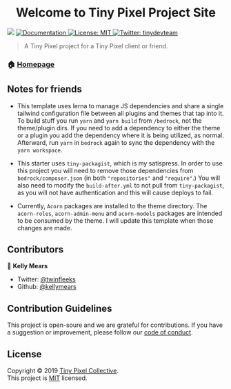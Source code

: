 <h1 align="center">Welcome to Tiny Pixel Project Site</h1>
<p>
  <img src="https://img.shields.io/badge/version-0.0.1-blue.svg?cacheSeconds=2592000" />
  <a href="https://github.com/pixelcollective/a-project-url">
    <img alt="Documentation" src="https://img.shields.io/badge/documentation-yes-brightgreen.svg" target="_blank" />
  </a>
  <a href="https://opensource.org/licenses/MIT">
    <img alt="License: MIT" src="https://img.shields.io/badge/License-MIT-yellow.svg" target="_blank" />
  </a>
  <a href="https://twitter.com/tinydevteam">
    <img alt="Twitter: tinydevteam" src="https://img.shields.io/twitter/follow/tinydevteam.svg?style=social" target="_blank" />
  </a>
</p>

> A Tiny Pixel project for a Tiny Pixel client or friend.

### 🏠 [Homepage](https://tinypixel.dev)

## Notes for friends

- This template uses lerna to manage JS dependencies and share a single tailwind configuration file between all plugins and themes that tap into it. To build stuff you run `yarn` and `yarn build` from `/bedrock`, not the theme/plugin dirs. If you need to add a dependency to either the theme or a plugin you add the dependency where it is being utilized, as normal. Afterward, run `yarn` in `bedrock` again to sync the dependency with the `yarn workspace`.

- This starter uses `tiny-packagist`, which is my satispress. In order to use this project you will need to remove those dependencies from `bedrock/composer.json` (in both `"repositories"` and `"require"`.) You will also need to modify the `build-after.yml` to not pull from `tiny-packagist`, as you will not have authentication and this will cause deploys to fail.

- Currently, `Acorn` packages are installed to the theme directory. The `acorn-roles`, `acorn-admin-menu` and `acorn-models` packages are intended to be consumed by the theme. I will update this template when those changes are made.

## Contributors

👤 **Kelly Mears**

* Twitter: [@twinfleeks](https://twitter.com/twinfleeks)
* Github: [@kellymears](https://github.com/kellymears)

## Contribution Guidelines

This project is open-soure and we are grateful for contributions. If you have a suggestion or improvement, please follow our [code of conduct]({github_url}/tree/master/CODE-OF-CONDUCT.md).

## License

Copyright © 2019 [Tiny Pixel Collective](https://github.com/pixelcollective).<br />
This project is [MIT](https://opensource.org/licenses/MIT) licensed.